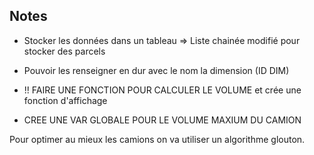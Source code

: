 


## Notes

- Stocker les données dans un tableau => Liste chainée modifié pour stocker des parcels
- Pouvoir les renseigner en dur avec le nom la dimension  (ID DIM)
- !! FAIRE UNE FONCTION POUR CALCULER LE VOLUME et crée une fonction d'affichage

- CREE UNE VAR GLOBALE POUR LE VOLUME MAXIUM DU CAMION

Pour optimer au mieux les camions on va utiliser un algorithme glouton.

